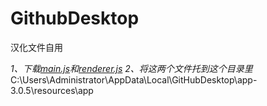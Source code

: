 # GithubDesktop
 汉化文件自用
 
*1、下载[main.js](https://github.com/ichenc/GithubDesktop/releases/download/GithubDesktop/main.js)和[renderer.js](https://github.com/ichenc/GithubDesktop/releases/download/GithubDesktop/renderer.js)*
*2、将这两个文件托到这个目录里*
C:\Users\Administrator\AppData\Local\GitHubDesktop\app-3.0.5\resources\app
